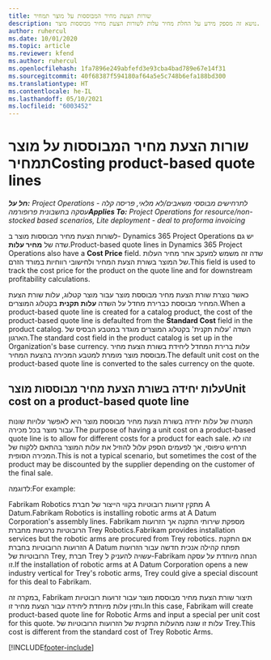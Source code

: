 ```yaml
---
title: שורות הצעת מחיר המבוססות על מוצר תמחיר
description: נושא זה מספק מידע על החלת מחיר עלות לשורות הצעת מחיר מבוססות מוצר.
author: ruhercul
ms.date: 10/01/2020
ms.topic: article
ms.reviewer: kfend
ms.author: ruhercul
ms.openlocfilehash: 1fa7896e249abfefd3e93cba4bad789e67e14f31
ms.sourcegitcommit: 40f68387f594180af64a5e5c748b6efa188bd300
ms.translationtype: HT
ms.contentlocale: he-IL
ms.lasthandoff: 05/10/2021
ms.locfileid: "6003452"
---
```

# <a name="costing-product-based-quote-lines"></a><span data-ttu-id="c8bb3-103">שורות הצעת מחיר המבוססות על מוצר תמחיר</span><span class="sxs-lookup"><span data-stu-id="c8bb3-103">Costing product-based quote lines</span></span>

<span data-ttu-id="c8bb3-104">_**חל על:** Project Operations לתרחישים מבוססי משאבים/לא מלאי, פריסה קלה - עסקה בחשבונית פרופורמה_</span><span class="sxs-lookup"><span data-stu-id="c8bb3-104">_**Applies To:** Project Operations for resource/non-stocked based scenarios, Lite deployment - deal to proforma invoicing_</span></span>


<span data-ttu-id="c8bb3-105">לשורות הצעת מחיר מבוססות מוצר ב- Dynamics 365 Project Operations יש גם שדה של **מחיר עלות**.</span><span class="sxs-lookup"><span data-stu-id="c8bb3-105">Product-based quote lines in Dynamics 365 Project Operations also have a **Cost Price** field.</span></span> <span data-ttu-id="c8bb3-106">שדה זה משמש למעקב אחר מחיר העלות של המוצר בשורת הצעת המחיר ולחישובי רווחיות במורד הזרם.</span><span class="sxs-lookup"><span data-stu-id="c8bb3-106">This field is used to track the cost price for the product on the quote line and for downstream profitability calculations.</span></span>

<span data-ttu-id="c8bb3-107">כאשר נוצרת שורת הצעת מחיר מבוססת מוצר עבור מוצר קטלוג, עלות שורת הצעת המחיר מבוססת כברירת מחדל על השדה **עלות תקנית** בקטלוג המוצרים.</span><span class="sxs-lookup"><span data-stu-id="c8bb3-107">When a product-based quote line is created for a catalog product, the cost of the product-based quote line is defaulted from the **Standard Cost** field in the product catalog.</span></span> <span data-ttu-id="c8bb3-108">השדה 'עלות תקנית' בקטלוג המוצרים מוגדר במטבע הבסיס של הארגון.</span><span class="sxs-lookup"><span data-stu-id="c8bb3-108">The standard cost field in the product catalog is set up in the Organization's base currency.</span></span> <span data-ttu-id="c8bb3-109">עלות ברירת המחדל ליחידת בשורת הצעת מחיר מבוססת מוצר מומרת למטבע המכירה בהצעת המחיר.</span><span class="sxs-lookup"><span data-stu-id="c8bb3-109">The default unit cost on the product-based quote line is converted to the sales currency on the quote.</span></span>

## <a name="unit-cost-on-a-product-based-quote-line"></a><span data-ttu-id="c8bb3-110">עלות יחידה בשורת הצעת מחיר מבוססות מוצר</span><span class="sxs-lookup"><span data-stu-id="c8bb3-110">Unit cost on a product-based quote line</span></span>

<span data-ttu-id="c8bb3-111">המטרה של עלות יחידה בשורת הצעת מחיר מבוססת מוצר היא לאפשר עלויות שונות עבור מוצר בכל מכירה.</span><span class="sxs-lookup"><span data-stu-id="c8bb3-111">The purpose of having a unit cost on a product-based quote line is to allow for different costs for a product for each sale.</span></span> <span data-ttu-id="c8bb3-112">זהו לא תרחיש טיפוסי, אך לפעמים הספק עלול להוזיל את עלות המוצר בהתאם ללקוח של המכירה הסופית.</span><span class="sxs-lookup"><span data-stu-id="c8bb3-112">This is not a typical scenario, but sometimes the cost of the product may be discounted by the supplier depending on the customer of the final sale.</span></span>

<span data-ttu-id="c8bb3-113">לדוגמה:</span><span class="sxs-lookup"><span data-stu-id="c8bb3-113">For example:</span></span>

<span data-ttu-id="c8bb3-114">Fabrikam Robotics מתקין זרועות רובוטיות בקווי הייצור של חברת A Datum.</span><span class="sxs-lookup"><span data-stu-id="c8bb3-114">Fabrikam Robotics is installing robotic arms at A Datum Corporation's assembly lines.</span></span> <span data-ttu-id="c8bb3-115">Fabrikam מספקת שירותי התקנה אך הזרועות הרובוטיות נרכשות מחברת Trey Robotics.</span><span class="sxs-lookup"><span data-stu-id="c8bb3-115">Fabrikam provides installation services but the robotic arms are procured from Trey robotics.</span></span> <span data-ttu-id="c8bb3-116">אם התקנת הזרועות הרובוטיות בחברת A Datum תפתח קהילה אנכית חדשה עבור הזרועות הרובוטיות של Trey, חברת Trey עשויה להעניק ל-Fabrikam הנחה מיוחדת על עסקה זו.</span><span class="sxs-lookup"><span data-stu-id="c8bb3-116">If the installation of robotic arms at A Datum Corporation opens a new industry vertical for Trey's robotic arms, Trey could give a special discount for this deal to Fabrikam.</span></span>

<span data-ttu-id="c8bb3-117">במקרה זה, Fabrikam תיצור שורת הצעת מחיר מבוססת מוצר עבור זרועות רובוטיות ותזין עלות מיוחדת ליחידה עבור הצעת מחיר זו.</span><span class="sxs-lookup"><span data-stu-id="c8bb3-117">In this case, Fabrikam will create product-based quote line for Robotic Arms and input a special per unit cost for this quote.</span></span> <span data-ttu-id="c8bb3-118">עלות זו שונה מהעלות התקנית של הזרועות הרובוטיות של Trey.</span><span class="sxs-lookup"><span data-stu-id="c8bb3-118">This cost is different from the standard cost of Trey Robotic Arms.</span></span>


[!INCLUDE[footer-include](../../includes/footer-banner.md)]